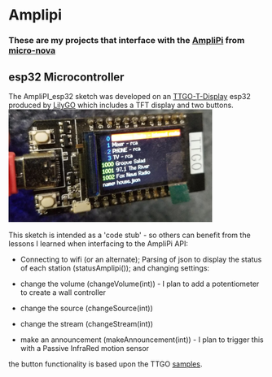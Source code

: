 # Amplipi
### These are my projects that interface with the [AmpliPi](https://github.com/micro-nova/AmpliPi)  from [micro-nova](https://www.micro-nova.com/)

## esp32  Microcontroller 
The AmpliPI_esp32  sketch was developed on an [TTGO-T-Display](https://github.com/Xinyuan-LilyGO/TTGO-T-Display) esp32 produced by [LilyGO](https://github.com/Xinyuan-LilyGO)  which includes a TFT display and two buttons.
![](https://github.com/vszander/Amplipi/blob/main/docs/img/AmpliPi-ttgo.png)

This sketch is intended as a 'code stub' - so others can benefit from the lessons I learned when interfacing to the AmpliPi  API:
-  Connecting to wifi (or an alternate);   Parsing of json to display the status of each station (statusAmplipi()); and changing settings:
  
-  change the volume  (changeVolume(int))  - I plan to add a potentiometer to create a wall controller
-  change the source  (changeSource(int))
-  change the stream  (changeStream(int))
-  make an announcement (makeAnnouncement(int)) - I plan to trigger this with a Passive InfraRed motion sensor
  
  the button functionality is based upon the TTGO  [samples](https://github.com/Xinyuan-LilyGO/TTGO-T-Display/tree/master/TFT_eSPI/examples/FactoryTest). 
